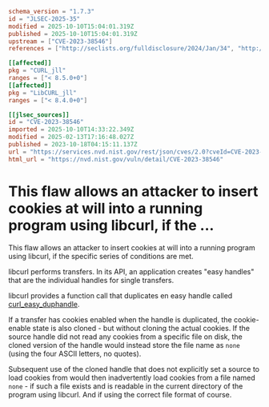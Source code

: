 ```toml
schema_version = "1.7.3"
id = "JLSEC-2025-35"
modified = 2025-10-10T15:04:01.319Z
published = 2025-10-10T15:04:01.319Z
upstream = ["CVE-2023-38546"]
references = ["http://seclists.org/fulldisclosure/2024/Jan/34", "http://seclists.org/fulldisclosure/2024/Jan/37", "http://seclists.org/fulldisclosure/2024/Jan/38", "https://curl.se/docs/CVE-2023-38546.html", "https://forum.vmssoftware.com/viewtopic.php?f=8&t=8868", "https://lists.fedoraproject.org/archives/list/package-announce@lists.fedoraproject.org/message/OGMXNRNSJ4ETDK6FRNU3J7SABXPWCHSQ/", "https://support.apple.com/kb/HT214036", "https://support.apple.com/kb/HT214057", "https://support.apple.com/kb/HT214058", "https://support.apple.com/kb/HT214063", "http://seclists.org/fulldisclosure/2024/Jan/34", "http://seclists.org/fulldisclosure/2024/Jan/37", "http://seclists.org/fulldisclosure/2024/Jan/38", "https://curl.se/docs/CVE-2023-38546.html", "https://forum.vmssoftware.com/viewtopic.php?f=8&t=8868", "https://lists.fedoraproject.org/archives/list/package-announce@lists.fedoraproject.org/message/OGMXNRNSJ4ETDK6FRNU3J7SABXPWCHSQ/", "https://support.apple.com/kb/HT214036", "https://support.apple.com/kb/HT214057", "https://support.apple.com/kb/HT214058", "https://support.apple.com/kb/HT214063"]

[[affected]]
pkg = "CURL_jll"
ranges = ["< 8.5.0+0"]
[[affected]]
pkg = "LibCURL_jll"
ranges = ["< 8.4.0+0"]

[[jlsec_sources]]
id = "CVE-2023-38546"
imported = 2025-10-10T14:33:22.349Z
modified = 2025-02-13T17:16:48.027Z
published = 2023-10-18T04:15:11.137Z
url = "https://services.nvd.nist.gov/rest/json/cves/2.0?cveId=CVE-2023-38546"
html_url = "https://nvd.nist.gov/vuln/detail/CVE-2023-38546"
```

# This flaw allows an attacker to insert cookies at will into a running program using libcurl, if the ...

This flaw allows an attacker to insert cookies at will into a running program
using libcurl, if the specific series of conditions are met.

libcurl performs transfers. In its API, an application creates "easy handles"
that are the individual handles for single transfers.

libcurl provides a function call that duplicates en easy handle called
[curl_easy_duphandle](https://curl.se/libcurl/c/curl_easy_duphandle.html).

If a transfer has cookies enabled when the handle is duplicated, the
cookie-enable state is also cloned - but without cloning the actual
cookies. If the source handle did not read any cookies from a specific file on
disk, the cloned version of the handle would instead store the file name as
`none` (using the four ASCII letters, no quotes).

Subsequent use of the cloned handle that does not explicitly set a source to
load cookies from would then inadvertently load cookies from a file named
`none` - if such a file exists and is readable in the current directory of the
program using libcurl. And if using the correct file format of course.

